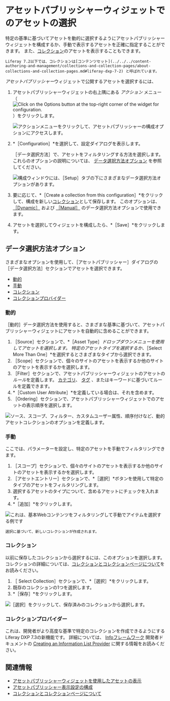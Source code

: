 # アセットパブリッシャーウィジェットでのアセットの選択

特定の基準に基づいてアセットを動的に選択するようにアセットパブリッシャーウィジェットを構成するか、手動で表示するアセットを正確に指定することができます。 また、[コレクション](../../../content-authoring-and-management/collections-and-collection-pages/about-collections-and-collection-pages.md)のアセットを表示することもできます。

```{note}
Liferay 7.2以下では、コレクションは[コンテンツセット](../../../content-authoring-and-management/collections-and-collection-pages/about-collections-and-collection-pages.md#liferay-dxp-7-2) と呼ばれています。
```

*アセットパブリッシャー*ウィジェットで公開するアセットを選択するには、

1. アセットパブリッシャーウィジェットの右上隅にある *アクション* メニュー（![Click on the Options button at the top-right corner of the widget for configuration.](../../../images/icon-options.png)）をクリックします。

    ![アクションメニューをクリックして、アセットパブリッシャーの構成オプションにアクセスします。](./selecting-assets-in-the-asset-publisher-widget/images/01.png)

1. *［Configuration］*を選択して、設定ダイアログを表示します。

    ［データ選択方法］で、アセットをフィルタリングする方法を選択します。 これらのオプションの説明については、 [データ選択方法オプション](#asset-selection-options) を参照してください。

    ![構成ウィンドウには、［Setup］タブの下にさまざまなデータ選択方法オプションがあります。](selecting-assets-in-the-asset-publisher-widget/images/02.png)

1. 要に応じて、*［Create a collection from this configuration］*をクリックして、構成を新しい[コレクション](../../../content-authoring-and-management/collections-and-collection-pages/about-collections-and-collection-pages.md)として保存します。  このオプションは、 [［Dynamic］](#dynamic) および [［Manual］](#manual) のデータ選択方法オプションで使用できます。

1. アセットを選択してウィジェットを構成したら、*［Save］*をクリックします。

## データ選択方法オプション

さまざまなオプションを使用して、［アセットパブリッシャー］ダイアログの［データ選択方法］セクションでアセットを選択できます。

- [動的](#dynamic)
- [手動](#manual)
- [コレクション](#collection)
- [コレクションプロバイダー](#collection-provider)

### 動的

［動的］データ選択方法を使用すると、さまざまな基準に基づいて、アセットパブリッシャーウィジェットにアセットを自動的に含めることができます。

  1. ［Source］セクションで、*［Asset Type］*ドロップダウンメニューを使用してアセットを選択します。 特定のアセットタイプを選択するか、*［Select More Than One］*を選択するとさまざまなタイプから選択できます。
  1. ［Scope］セクションで、個々のサイトのアセットを表示するか他のサイトのアセットを表示するかを選択します。
  1. ［Filter］セクションで、アセットパブリッシャーウィジェットのアセットの*ルール*を定義します。 [カテゴリ](../../../content-authoring-and-management/tags-and-categories/defining-categories-and-vocabularies-for-content.md)、 [タグ](../../../content-authoring-and-management/tags-and-categories/tagging-content-and-managing-tags) 、またはキーワードに基づいてルールを定義できます。
  1. *［Custom User Attribute］*を定義している場合は、それを含めます。
  1. ［Ordering］セクションで、アセットパブリッシャーウィジェットでのアセットの表示順序を選択します。

 ![ソース、スコープ、フィルター、カスタムユーザー属性、順序付けなど、動的アセットコレクションのオプションを定義します。](selecting-assets-in-the-asset-publisher-widget/images/05.png)

### 手動

ここでは、パラメーターを設定し、特定のアセットを手動でフィルタリングできます。

 1. ［スコープ］セクションで、個々のサイトのアセットを表示するか他のサイトのアセットを表示するかを選択します。
 1. ［アセットエントリー］セクションで、*［選択］*ボタンを使用して特定のタイプのアセットをフィルタリングします。
 1. 選択するアセットのタイプについて、含めるアセットにチェックを入れます。
 1. *［追加］*をクリックします。

 ![これは、基本Webコンテンツをフィルタリングして手動でアイテムを選択する例です](selecting-assets-in-the-asset-publisher-widget/images/03.png)

 ```{note}
 選択に基づいて、新しいコレクションが作成されます。
 ```

### コレクション

以前に保存したコレクションから選択するには、このオプションを選択します。 コレクションの詳細については、[コレクションとコレクションページについて](../../../content-authoring-and-management/collections-and-collection-pages/about-collections-and-collection-pages.md)をお読みください。

 1. ［ Select Collection］セクションで、*［選択］*をクリックします。
 1. 既存のコレクションの1つを選択します。
 1. *［保存］*をクリックします。

 ![［選択］をクリックして、保存済みのコレクションから選択します。](selecting-assets-in-the-asset-publisher-widget/images/04.png)

### コレクションプロバイダー

これは、開発者がより高度な基準で特定のコレクションを作成できるようにするLiferay DXP 7.3の新機能です。 詳細については、 [Infoフレームワーク](https://help.liferay.com/hc/ja/articles/360029067251-Introduction-to-The-Info-Framework) 開発者ドキュメントの [Creating an Information List Provider](https://help.liferay.com/hc/ja/articles/360029067271-Creating-an-Information-List-Provider) に関する情報をお読みください。

## 関連情報

- [アセットパブリッシャーウィジェットを使用したアセットの表示](./displaying-assets-using-the-asset-publisher-widget.md)
- [アセットパブリッシャー表示設定の構成](./configuring-asset-publisher-display-settings.md)
- [コレクションとコレクションページについて](../../../content-authoring-and-management/collections-and-collection-pages/about-collections-and-collection-pages.md)
